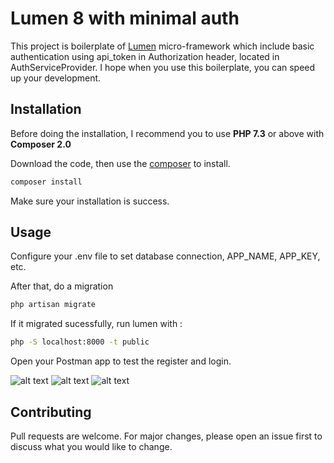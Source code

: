 # Lumen 8 with minimal auth

This project is boilerplate of [Lumen](https://lumen.laravel.com/) micro-framework which include 
basic authentication using api_token in Authorization header, located in AuthServiceProvider.
I hope when you use this boilerplate, you
can speed up your development.

## Installation
Before doing the installation, I recommend you to use **PHP 7.3** or above with **Composer 2.0**

Download the code, then use the [composer](https://getcomposer.org/) to install.

```bash
composer install
```

Make sure your installation is success. 

## Usage
Configure your .env file to set database connection, APP_NAME, APP_KEY, etc.

After that, do a migration
```bash
php artisan migrate
```

If it migrated sucessfully, run lumen with : 
```bash
php -S localhost:8000 -t public
```

Open your Postman app to test the register and login.

![alt text](https://i.ibb.co/hC76rzm/register.png)
![alt text](https://i.ibb.co/3S3zb7x/login-border-fix.png)
![alt text](https://i.ibb.co/VW0vSj0/login-fail-border-fix.png)

## Contributing
Pull requests are welcome. For major changes, please open an issue first to discuss what you would like to change.



